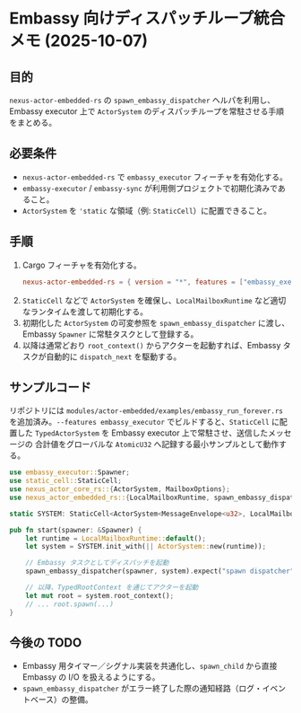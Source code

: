 # Embassy 向けディスパッチループ統合メモ (2025-10-07)

## 目的
`nexus-actor-embedded-rs` の `spawn_embassy_dispatcher` ヘルパを利用し、Embassy executor 上で
`ActorSystem` のディスパッチループを常駐させる手順をまとめる。

## 必要条件
- `nexus-actor-embedded-rs` で `embassy_executor` フィーチャを有効化する。
- `embassy-executor` / `embassy-sync` が利用側プロジェクトで初期化済みであること。
- `ActorSystem` を `'static` な領域（例: `StaticCell`）に配置できること。

## 手順
1. Cargo フィーチャを有効化する。
   ```toml
   nexus-actor-embedded-rs = { version = "*", features = ["embassy_executor"] }
   ```
2. `StaticCell` などで `ActorSystem` を確保し、`LocalMailboxRuntime` など適切なランタイムを渡して初期化する。
3. 初期化した `ActorSystem` の可変参照を `spawn_embassy_dispatcher` に渡し、Embassy `Spawner` に常駐タスクとして登録する。
4. 以降は通常どおり `root_context()` からアクターを起動すれば、Embassy タスクが自動的に `dispatch_next` を駆動する。

## サンプルコード

リポジトリには `modules/actor-embedded/examples/embassy_run_forever.rs` を追加済み。`--features embassy_executor`
でビルドすると、`StaticCell` に配置した `TypedActorSystem` を Embassy executor 上で常駐させ、送信したメッセージの
合計値をグローバルな `AtomicU32` へ記録する最小サンプルとして動作する。

```rust
use embassy_executor::Spawner;
use static_cell::StaticCell;
use nexus_actor_core_rs::{ActorSystem, MailboxOptions};
use nexus_actor_embedded_rs::{LocalMailboxRuntime, spawn_embassy_dispatcher};

static SYSTEM: StaticCell<ActorSystem<MessageEnvelope<u32>, LocalMailboxRuntime>> = StaticCell::new();

pub fn start(spawner: &Spawner) {
    let runtime = LocalMailboxRuntime::default();
    let system = SYSTEM.init_with(|| ActorSystem::new(runtime));

    // Embassy タスクとしてディスパッチを起動
    spawn_embassy_dispatcher(spawner, system).expect("spawn dispatcher");

    // 以降、TypedRootContext を通じてアクターを起動
    let mut root = system.root_context();
    // ... root.spawn(...)
}
```

## 今後の TODO
- Embassy 用タイマー／シグナル実装を共通化し、`spawn_child` から直接 Embassy の I/O を扱えるようにする。
- `spawn_embassy_dispatcher` がエラー終了した際の通知経路（ログ・イベントベース）の整備。
